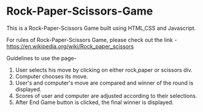 # Rock-Paper-Scissors-Game
This is a Rock-Paper-Scissors Game built using HTML,CSS and Javascript.

For rules of Rock-Paper-Scissors Game, please check out the link - 
https://en.wikipedia.org/wiki/Rock_paper_scissors

Guidelines to use the page-
1) User selects his move by clicking on either rock,paper or scissors div.
2) Computer chooses its move.
3) User's and computer's move are compared and winner of the round is displayed.
4) Scores of user and computer are adjusted according to their selections.
5) After End Game button is clicked, the final winner is displayed.
